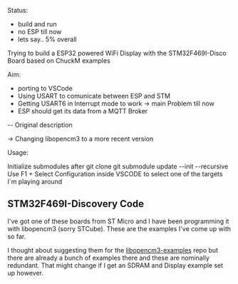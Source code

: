 Status: 
- build and run
- no ESP till now
- lets say.. 5% overall

Trying to build a ESP32 powered WiFi Display with the STM32F469I-Disco Board based on ChuckM examples

Aim:
- porting to VSCode
- Using USART to comunicate between ESP and STM
- Getting USART6 in Interrupt mode to work -> main Problem till now
- ESP should get its data from a MQTT Broker

-- Original description

-> Changing libopencm3 to a more recent version


Usage:

Initialize submodules after git clone
    git submodule update --init --recursive
Use F1 + Select Configuration inside VSCODE to select one of the targets I`m playing around



STM32F469I-Discovery Code
-------------------------

I've got one of these boards from ST Micro and I have been
programming it with libopencm3 (sorry STCube). These are the
examples I've come up with so far.

I thought about suggesting them for the [libopencm3-examples][]
repo but there are already a bunch of examples there and these
are nominally redundant. That might change if I get an SDRAM and
Display example set up however.

[libopencm3-examples]: https://github.com/libopencm3/libopencm3-examples/
